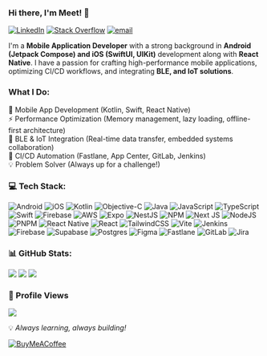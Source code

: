 ### Hi there, I'm Meet! 👋
[![LinkedIn](https://img.shields.io/badge/LinkedIn-%230077B5.svg?logo=linkedin&logoColor=white)](https://linkedin.com/in/meetvora1994) [![Stack Overflow](https://img.shields.io/badge/-Stackoverflow-FE7A16?logo=stack-overflow&logoColor=white)](https://stackoverflow.com/users/5373110) [![email](https://img.shields.io/badge/Email-D14836?logo=gmail&logoColor=white)](mailto:meetvora1994@icloud.com) 

I'm a **Mobile Application Developer** with a strong background in **Android (Jetpack Compose) and iOS (SwiftUI, UIKit)** development along with **React Native**. I have a passion for crafting high-performance mobile applications, optimizing CI/CD workflows, and integrating **BLE, and IoT solutions**.

### What I Do:
📱 Mobile App Development (Kotlin, Swift, React Native)<br/>
⚡️ Performance Optimization (Memory management, lazy loading, offline-first architecture)<br/>
🔗 BLE & IoT Integration (Real-time data transfer, embedded systems collaboration)<br/>
🚀 CI/CD Automation (Fastlane, App Center, GitLab, Jenkins)<br/>
💡 Problem Solver (Always up for a challenge!)<br/>

### 💻 Tech Stack:
![Android](https://img.shields.io/badge/android-%3DDC84FF.svg?style=for-the-badge&logo=android&logoColor=white)
![iOS](https://img.shields.io/badge/iOS-black?style=for-the-badge&logo=ios&logoColor=white)
![Kotlin](https://img.shields.io/badge/kotlin-%237F52FF.svg?style=for-the-badge&logo=kotlin&logoColor=white)
![Objective-C](https://img.shields.io/badge/OBJECTIVE--C-%233A95E3.svg?style=for-the-badge&logo=apple&logoColor=white) 
![Java](https://img.shields.io/badge/java-%23ED8B00.svg?style=for-the-badge&logo=openjdk&logoColor=white) 
![JavaScript](https://img.shields.io/badge/javascript-%23323330.svg?style=for-the-badge&logo=javascript&logoColor=%23F7DF1E) 
![TypeScript](https://img.shields.io/badge/typescript-%23007ACC.svg?style=for-the-badge&logo=typescript&logoColor=white) 
![Swift](https://img.shields.io/badge/swift-F54A2A?style=for-the-badge&logo=swift&logoColor=white) 
![Firebase](https://img.shields.io/badge/firebase-%23039BE5.svg?style=for-the-badge&logo=firebase) 
![AWS](https://img.shields.io/badge/AWS-%23FF9900.svg?style=for-the-badge&logo=amazon-aws&logoColor=white) 
![Expo](https://img.shields.io/badge/expo-1C1E24?style=for-the-badge&logo=expo&logoColor=#D04A37) 
![NestJS](https://img.shields.io/badge/nestjs-%23E0234E.svg?style=for-the-badge&logo=nestjs&logoColor=white) 
![NPM](https://img.shields.io/badge/NPM-%23CB3837.svg?style=for-the-badge&logo=npm&logoColor=white) 
![Next JS](https://img.shields.io/badge/Next-black?style=for-the-badge&logo=next.js&logoColor=white) 
![NodeJS](https://img.shields.io/badge/node.js-6DA55F?style=for-the-badge&logo=node.js&logoColor=white) 
![PNPM](https://img.shields.io/badge/pnpm-%234a4a4a.svg?style=for-the-badge&logo=pnpm&logoColor=f69220) 
![React Native](https://img.shields.io/badge/react_native-%2320232a.svg?style=for-the-badge&logo=react&logoColor=%2361DAFB) 
![React](https://img.shields.io/badge/react-%2320232a.svg?style=for-the-badge&logo=react&logoColor=%2361DAFB) 
![TailwindCSS](https://img.shields.io/badge/tailwindcss-%2338B2AC.svg?style=for-the-badge&logo=tailwind-css&logoColor=white) 
![Vite](https://img.shields.io/badge/vite-%23646CFF.svg?style=for-the-badge&logo=vite&logoColor=white) 
![Jenkins](https://img.shields.io/badge/jenkins-%232C5263.svg?style=for-the-badge&logo=jenkins&logoColor=white) 
![Firebase](https://img.shields.io/badge/firebase-a08021?style=for-the-badge&logo=firebase&logoColor=ffcd34) 
![Supabase](https://img.shields.io/badge/Supabase-3ECF8E?style=for-the-badge&logo=supabase&logoColor=white) 
![Postgres](https://img.shields.io/badge/postgres-%23316192.svg?style=for-the-badge&logo=postgresql&logoColor=white) 
![Figma](https://img.shields.io/badge/figma-%23F24E1E.svg?style=for-the-badge&logo=figma&logoColor=white) 
![Fastlane](https://img.shields.io/badge/fastlane-%2382bd4e.svg?style=for-the-badge&logo=fastlane&logoColor=black) 
![GitLab](https://img.shields.io/badge/gitlab-%23181717.svg?style=for-the-badge&logo=gitlab&logoColor=white) 
![Jira](https://img.shields.io/badge/jira-%230A0FFF.svg?style=for-the-badge&logo=jira&logoColor=white) 

### 📊 GitHub Stats:
![](https://github-readme-stats.vercel.app/api?username=meetvora1994&show_icons=true&theme=prussian)
![](https://nirzak-streak-stats.vercel.app/?user=meetvora1994&theme=dark&hide_border=false)
![](https://github-readme-stats.vercel.app/api/top-langs/?username=meetvora1994&theme=dark&hide_border=false&include_all_commits=false&count_private=false&layout=compact)

### 👀 Profile Views
<img src="https://profile-counter.glitch.me/meetvora1994/count.svg" />

💡 _Always learning, always building!_

[![BuyMeACoffee](https://img.shields.io/badge/Buy%20Me%20a%20Coffee-ffdd00?style=for-the-badge&logo=buy-me-a-coffee&logoColor=black)](https://buymeacoffee.com/meetvora) 
